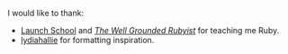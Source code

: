 I would like to thank:
- [Launch School](https://launchschool.com) and [_The Well Grounded Rubyist_](https://www.manning.com/books/the-well-grounded-rubyist-third-edition) for teaching me Ruby.
- [lydiahallie](https://github.com/lydiahallie/javascript-questions) for formatting inspiration.
